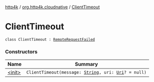 [http4k](../../index.md) / [org.http4k.cloudnative](../index.md) / [ClientTimeout](./index.md)

# ClientTimeout

`class ClientTimeout : `[`RemoteRequestFailed`](../-remote-request-failed/index.md)

### Constructors

| Name | Summary |
|---|---|
| [&lt;init&gt;](-init-.md) | `ClientTimeout(message: `[`String`](https://kotlinlang.org/api/latest/jvm/stdlib/kotlin/-string/index.html)`, uri: `[`Uri`](../../org.http4k.core/-uri/index.md)`? = null)` |
